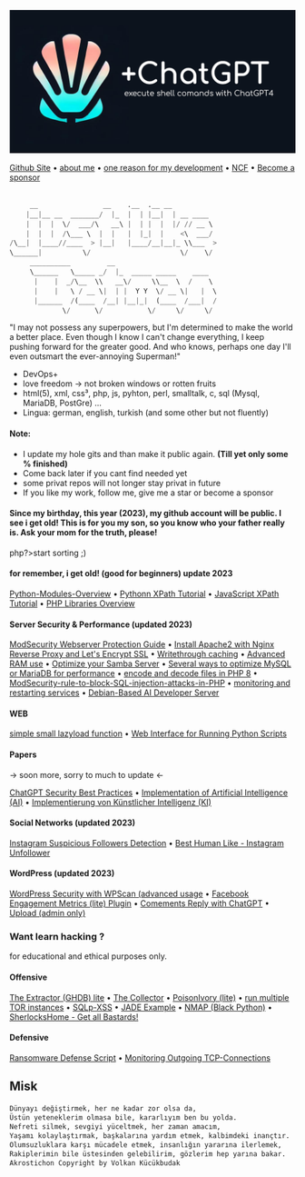 ![ChatGPt Shellmaster](img/chatgpt-shellmaster.png)

[Github Site](https://volkansah.github.io)  • [about me](https://github.com/VolkanSah/About-Me)  • [one reason for my development](https://jugendamt-deutschland.de) • [NCF](https://github.com/NemesisCyberForce) •  [Become a sponsor](https://github.com/sponsors/VolkanSah)
```python

     __                __    .__  .__ __           
    |__|__ __  _______/  |_  |  | |__|  | __ ____  
    |  |  |  \/  ___/\   __\ |  | |  |  |/ // __ \ 
    |  |  |  /\___ \  |  |   |  |_|  |    <\  ___/ 
/\__|  |____//____  > |__|   |____/__|__|_ \\___  >
\______|          \/                      \/    \/ 
     __________         __                              
     \______   \_____ _/  |_  _____ _____    ____       
      |    |  _/\__  \\   __\/     \\__  \  /    \      
      |    |   \ / __ \|  | |  Y Y  \/ __ \|   |  \     
      |______  /(____  /__| |__|_|  (____  /___|  /     
             \/      \/           \/     \/     \/      


```
"I may not possess any superpowers, but I'm determined to make the world a better place. Even though I know I can't change everything, I keep pushing forward for the greater good. And who knows, perhaps one day I'll even outsmart the ever-annoying Superman!"

- DevOps+ 
- love freedom -> not broken windows or rotten fruits 
- html(5), xml, css³, php, js, pyhton, perl, smalltalk, c, sql (Mysql, MariaDB, PostGre) ...
- Lingua: german, english, turkish (and some other but not fluently)

#### Note:

- I update my hole gits and than make it public again. **(Till yet only some % finished)**
- Come back later if you cant find needed yet
- some privat repos will not longer stay privat in future
- If you like my work, follow me, give me a star or become a sponsor

#### Since my birthday, this year (2023), my github account will be public. I see i get old! This is for you my son, so you know who your father really is. Ask your mom for the truth, please!



php?>start sorting ;)

#### for remember, i get old! (good for beginners) update 2023
[Python-Modules-Overview](https://github.com/VolkanSah/Python-Modules-Overview) • [Pythonn XPath Tutorial](https://github.com/VolkanSah/Python-XPath-Tutorial) • [JavaScript XPath Tutorial](https://github.com/VolkanSah/JavaScript-XPath-Tutorial) • [PHP Libraries Overview](https://github.com/VolkanSah/PHP-Libraries-Overview)

#### Server Security & Performance (updated 2023)
[ModSecurity Webserver Protection Guide](https://github.com/VolkanSah/ModSecurity-Webserver-Protection-Guide) • 
[Install Apache2 with Nginx Reverse Proxy and Let's Encrypt SSL](https://github.com/VolkanSah/Apache2-with-Nginx-Reverse-Proxy-and-Let-s-Encrypt-SSL-on-Debian-Ubuntu) • 
[Writethrough caching](https://github.com/VolkanSah/writethrough-caching) • [Advanced RAM use](https://github.com/VolkanSah/advanced-RAM-use-on-Bash-installed-systems) • 
[Optimize your Samba Server](https://github.com/VolkanSah/optimize-Samba-settings) • 
[Several ways to optimize MySQL or MariaDB for performance](https://github.com/VolkanSah/optimize-MySQL-or-MariaDB) • 
[encode and decode files in PHP 8](https://github.com/VolkanSah/encode-and-decode-php8) • 
[ModSecurity-rule-to-block-SQL-injection-attacks-in-PHP](https://github.com/VolkanSah/ModSecurity-rule-to-block-SQL-injection-attacks-in-PHP) • 
[monitoring and restarting services](https://github.com/VolkanSah/Bash-script-for-monitoring-and-restarting-services)  • [Debian-Based AI Developer Server](https://github.com/VolkanSah/Debian-Based-AI-Developer-Server)

#### WEB
[simple small lazyload function](https://github.com/VolkanSah/simple-lazyload-function) • [Web Interface for Running Python Scripts](https://github.com/VolkanSah/Web-Interface-for-Running-Python-Scripts)


#### Papers
-> soon more, sorry to much to update <-

[ChatGPT Security Best Practices](https://github.com/VolkanSah/ChatGPT-Security-Best-Practices) • [Implementation of Artificial Intelligence (AI)](https://github.com/VolkanSah/Implementing-AI-Systems-Whitepaper) • [Implementierung von Künstlicher Intelligenz (KI)](https://github.com/VolkanSah/Implementierung-von-KI-Systemen-Whitepaper)

#### Social Networks (updated 2023)
[Instagram Suspicious Followers Detection](https://github.com/VolkanSah/Instagram-Suspicious-Followers-Detection) • 
[Best Human Like - Instagram Unfollower](https://github.com/VolkanSah/Human-like-Instagram-Unfollower)

#### WordPress (updated 2023) 
 [WordPress Security with WPScan (advanced usage](https://github.com/VolkanSah/wpscan-advanced-use) • [Facebook Engagement Metrics (lite) Plugin](https://github.com/VolkanSah/WP-Facebook-Engagement-Metrics) • [Comements Reply with ChatGPT](https://github.com/VolkanSah/ChatGPT-Comments-Reply-WordPress-Plugin) • [Upload (admin only)](https://github.com/VolkanSah/Media-Upload-only-for-Admins-in-WordPress)

### Want learn hacking ? 
for educational and ethical purposes only.
#### Offensive
[The Extractor (GHDB) lite](https://github.com/VolkanSah/The_Extractor.py) • [The Collector](https://github.com/VolkanSah/The_Collector.py) • [PoisonIvory (lite)](https://github.com/VolkanSah/PoisonIvory-lite) • [run multiple TOR instances](https://github.com/VolkanSah/run-multiple-Tor-instances) • [SQLp-XSS](https://github.com/VolkanSah/SQLp-EDU) • [JADE Example](https://github.com/VolkanSah/JADE-edu) • [NMAP (Black Python)](https://github.com/VolkanSah/NMAP-Black-Python) • [SherlocksHome - Get all Bastards!](https://github.com/VolkanSah/SherlocksHome)
#### Defensive
[Ransomware Defense Script](https://github.com/VolkanSah/Ransomware-Defense-Script-Example/) • 
[Monitoring Outgoing TCP-Connections](https://github.com/VolkanSah/Monitoring-outgoing-connections)


## Misk
```
Dünyayı değiştirmek, her ne kadar zor olsa da,
Üstün yeteneklerim olmasa bile, kararlıyım ben bu yolda.
Nefreti silmek, sevgiyi yüceltmek, her zaman amacım,
Yaşamı kolaylaştırmak, başkalarına yardım etmek, kalbimdeki inançtır.
Olumsuzluklara karşı mücadele etmek, insanlığın yararına ilerlemek,
Rakiplerimin bile üstesinden gelebilirim, gözlerim hep yarına bakar.
Akrostichon Copyright by Volkan Kücükbudak
```
